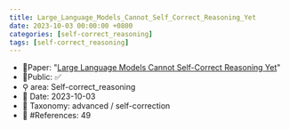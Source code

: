 ```yaml
---
title: Large_Language_Models_Cannot_Self_Correct_Reasoning_Yet
date: 2023-10-03 00:00:00 +0800
categories: [self-correct_reasoning]
tags: [self-correct_reasoning]
---
```


- 📙Paper: "[Large Language Models Cannot Self-Correct Reasoning Yet](https://www.semanticscholar.org/paper/Large-Language-Models-Cannot-Self-Correct-Reasoning-Huang-Chen/6d4bacb69923e1e94fb4de468b939ce6db32fb51)"
- 🔑Public: ✅
- ⚲ area: Self-correct_reasoning
- 📅 Date: 2023-10-03
- 🔎 Taxonomy: advanced / self-correction
- 📝 #References: 49
